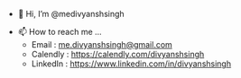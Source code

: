 - 👋 Hi, I’m @medivyanshsingh
<!-- - 👀 I’m interested in ...
- 🌱 I’m currently learning ...
- 💞️ I’m looking to collaborate on ... -->
- 📫 How to reach me ...
  - Email : me.divyanshsingh@gmail.com
  - Calendly : https://calendly.com/divyanshsingh
  - LinkedIn : https://www.linkedin.com/in/divyanshsingh

<!---
medivyanshsingh/medivyanshsingh is a ✨ special ✨ repository because its `README.md` (this file) appears on your GitHub profile.
You can click the Preview link to take a look at your changes.
--->
